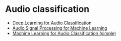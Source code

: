 # Audio classification
- [Deep Learning for Audio Classification](https://www.youtube.com/watch?v=Z7YM-HAz-IY&list=PLhA3b2k8R3t2Ng1WW_7MiXeh1pfQJQi_P)
- [Audio Signal Processing for Machine Learning](https://www.youtube.com/watch?v=iCwMQJnKk2c&list=PL-wATfeyAMNqIee7cH3q1bh4QJFAaeNv0)
- [Machine Learning for Audio Classification (simple)](https://www.youtube.com/watch?v=GxBG4wUWf4w)